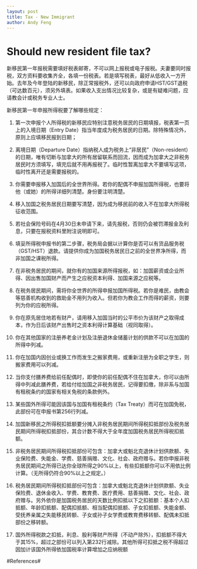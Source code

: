 ```yaml
---
layout: post
title: Tax - New Immigrant
author: Andy Feng
---
```


# Should new resident file tax? #
新移民第一年报税需要填好税表邮寄，不可以网上报税或电子报税。夫妻要同时报税，双方资料要收集齐全，各填一份税表。若是填写税表，最好从低收入一方开始。去年及今年登陆的新移民，除正常报税外，还可以向政府申请HST/GST退税（可达数百元），须另外填表。如果收入支出情况比较复杂，或是有疑难问题，应请教会计或税务专业人士。

新移民第一年申报所得税要了解哪些规定：
 
1. 第一次申报个人所得税的新移民应特别注意税务居民的日期填报，税表第一页上的入境日期（Entry Date）指当年度成为税务居民的日期。除特殊情况外，原则上应填移民报到日期；

1. 离境日期（Departure Date）指纳税人成为税务上“非居民”（Non-resident）的日期，唯有切断与加拿大的所有居留联系而回流，因而成为加拿大之非税务居民时方须填写，填完后就不用再报税了。临时性暂离加拿大不要填写这项，临时性离开还是需要报税的。

1. 你需要申报移入加国后的全世界所得。若你的配偶不申报加国所得税，也要将他（或她）的所得详细列清楚。身份要注明清楚。

1. 移入加国之税务居民日期要写清楚，因为成为移民前的收入不在加拿大所得税征收范围。

1. 若社会保险号码在4月30日未申请下来，请先报税，否则仍会被罚滞报金及利息，只要在报税资料里附注说明即可。

1. 填妥所得税申报书的第二步骤，税务局会据以计算你是否可以有货品服务税（GST/HST）退款。请提供你成为加国税务居民日之前的全世界净所得，而非加国之课税所得。

1. 在非税务居民的期间，就你有的加国来源所得报税，如：加国薪资或企业所得、因出售加国财产而产生之应税资本利得、加国来源之应税等。

1. 在税务居民期间，需将你全世界的所得申报加国所得税。若你是难民，由教会等慈善机构收到的救助金不用列为收入。但若你为教会工作而得的薪资，则要列为你的应税所得。

1. 你在原先居住地若有财产，请用移入加国当时的公平市价为该财产之取得成本，作为日后该财产出售时之资本利得计算基础（视同取得）。

1. 你在其他国家的注册养老金计划及注册退休金储蓄计划的供款不可以在加国的所得中列减。

1. 你在加国内因创业或换工作而发生之搬家费用，或重新注册为全职之学生，则搬家费用可以列减。

1. 当你支付膳养费给前任配偶时，即使你的前任配偶不住在加拿大，你可以由所得中列减此膳养费，若给付给加国之非税务居民，记得要扣缴，除非系与加国有租税条约的国家有相关免税的条款例外。

1. 某些国外所得可能因该国与加国有租税条约（Tax Treaty）而可在加国免税，此部份可在申报书第256行列减。

1. 加国新移民之所得税扣抵额要分摊入非税务居民期间所得税扣抵部份及税务居民期间所得税扣抵部份，其合计数不得大于全年度加国税务居民所得税扣抵额。

1. 非税务居民期间所得税扣抵部份可包含：加拿大或魁北克退休计划供款额、失业保险费、失能金、学费、慈善捐赠、文化、社会、政府赠与。若你申报非税务居民期间之所得已达你全球所得之90%以上，有些扣抵额你可以不用依比例计算。（无所得仍符合90%以上之规定。）

1. 税务居民期间所得税扣抵部份可包含：加拿大或魁北克退休计划供款额、失业保险费、退休金收入、学费、教育费、医疗费用、慈善捐赠、文化、社会、政府赠与。另外依你是加国税务居民的天数比例扣抵以下之扣抵额：基本个人扣抵额、年龄扣抵额、配偶扣抵额、相当配偶扣抵额、子女扣抵额、失能金额、受抚养亲属之失能移民转额、子女或孙子女学费或教育费移转额、配偶未扣抵部份之移转额。

1. 国外所得税款之扣抵，利息、股利等财产所得（不动产除外），扣抵额不得大于其15%，超过之部份可以列入第232行减除。其他所得可扣抵之税不得超过因加计该国外所得依加国税率计算增加之应纳税额

#References#
